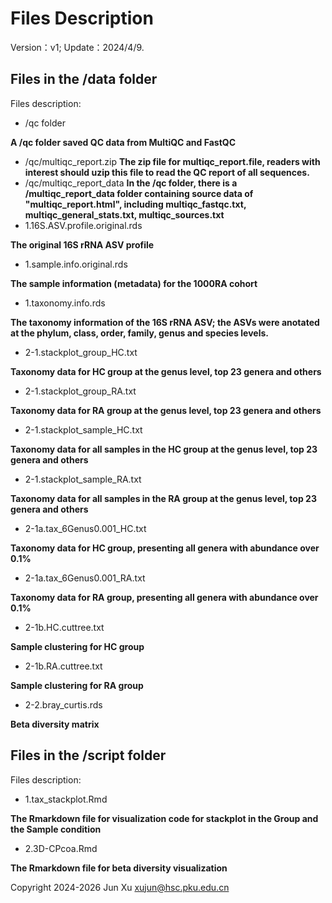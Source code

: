# Files Description

Version：v1;
Update：2024/4/9.

## Files in the /data folder
Files description:
- /qc folder

**A /qc folder saved QC data from MultiQC and FastQC**
- /qc/multiqc_report.zip
**The zip file for multiqc_report.file, readers with interest should uzip this file to read the QC report of all sequences.**
- /qc/multiqc_report_data
**In the /qc folder, there is a /multiqc_report_data folder containing source data of "multiqc_report.html", including multiqc_fastqc.txt, multiqc_general_stats.txt, multiqc_sources.txt**
- 1.16S.ASV.profile.original.rds

**The original 16S rRNA ASV profile**
- 1.sample.info.original.rds

**The sample information (metadata) for the 1000RA cohort**
- 1.taxonomy.info.rds

**The taxonomy information of the 16S rRNA ASV; the ASVs were anotated at the phylum, class, order, family, genus and species levels.**
- 2-1.stackplot_group_HC.txt

**Taxonomy data for HC group at the genus level, top 23 genera and others**
- 2-1.stackplot_group_RA.txt

**Taxonomy data for RA group at the genus level, top 23 genera and others**
- 2-1.stackplot_sample_HC.txt

**Taxonomy data for all samples in the HC group at the genus level, top 23 genera and others**
- 2-1.stackplot_sample_RA.txt

**Taxonomy data for all samples in the RA group at the genus level, top 23 genera and others**
- 2-1a.tax_6Genus0.001_HC.txt

**Taxonomy data for HC group, presenting all genera with abundance over 0.1%**
- 2-1a.tax_6Genus0.001_RA.txt

**Taxonomy data for RA group, presenting all genera with abundance over 0.1%**
- 2-1b.HC.cuttree.txt

**Sample clustering for HC group**
- 2-1b.RA.cuttree.txt

**Sample clustering for RA group**
- 2-2.bray_curtis.rds

**Beta diversity matrix**

## Files in the /script folder
Files description:
- 1.tax_stackplot.Rmd                 

**The Rmarkdown file for visualization code for stackplot in the Group and the Sample condition**
- 2.3D-CPcoa.Rmd

**The Rmarkdown file for beta diversity visualization**




Copyright 2024-2026 Jun Xu <xujun@hsc.pku.edu.cn>
